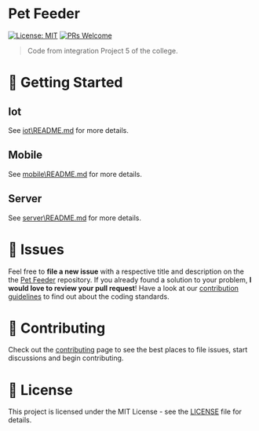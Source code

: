 <h1>
  Pet Feeder
</h1>

[![License: MIT](https://img.shields.io/badge/License-MIT-brightgreen.svg)](https://opensource.org/licenses/MIT)
[![PRs Welcome](https://img.shields.io/badge/PRs-welcome-brightgreen.svg?style=flat-square)](http://makeapullrequest.com)

> Code from integration Project 5 of the college.

# :runner: Getting Started

## Iot

See [iot\README.md](iot\README.md) for more details.

## Mobile

See [mobile\README.md](mobile\README.md) for more details.

## Server

See [server\README.md](server\README.md) for more details.

# :bug: Issues

Feel free to **file a new issue** with a respective title and description on the the [Pet Feeder](https://github.com/monteiro-alexandre/pet-feeder-pi-5/issues) repository. If you already found a solution to your problem, **I would love to review your pull request**! Have a look at our [contribution guidelines](https://github.com/monteiro-alexandre/pet-feeder-pi-5/blob/master/CONTRIBUTING.md) to find out about the coding standards.

# :tada: Contributing

Check out the [contributing](https://github.com/monteiro-alexandre/pet-feeder-pi-5/blob/master/CONTRIBUTING.md) page to see the best places to file issues, start discussions and begin contributing.

# :closed_book: License

This project is licensed under the MIT License - see the [LICENSE](https://github.com/monteiro-alexandre/pet-feeder-pi-5/blob/master/LICENSE) file for details.